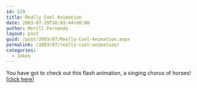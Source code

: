 ```yaml
---
id: 529
title: Really Cool Animation
date: 2003-07-29T16:03:44+00:00
author: Merill Fernando
layout: post
guid: /post/2003/07/Really-Cool-Animation.aspx
permalink: /2003/07/really-cool-animation/
categories:
  - Jokes
---
```

<body xmlns="http://www.w3.org/1999/xhtml">
    <p>
        You have got to check out this flash animation, a singing chorus of horses! [<a href="http://svt.se/hogafflahage/hogafflaHage_site/Kor/hestekor.swf">click
        here</a>]
    </p>
</body>